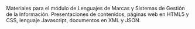 Materiales para el módulo de Lenguajes de Marcas y Sistemas de Gestión de la Información.
Presentaciones de contenidos, páginas web en HTML5 y CSS, lenguaje Javascript, documentos en XML y JSON.
